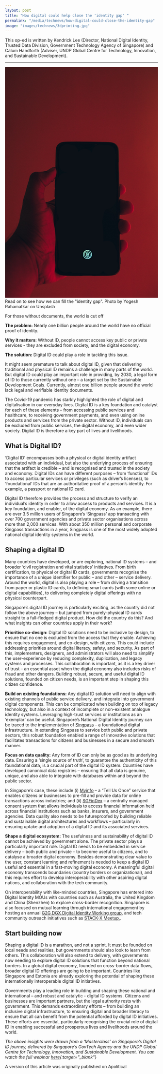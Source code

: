 ```yaml
---
layout: post
title: "How digital could help close the 'identity gap' "
permalink: "/media/technews/how-digital-could-close-the-identity-gap"
image: "images/technews/3dprinting.jpg"
---
```

This op-ed is written by Kendrick Lee (Director, National Digital Identity, Trusted Data Division, Government Technology Agency of Singapore) and Calum Handforth (Adviser, UNDP Global Centre for Technology, Innovation, and Sustainable Development).


---

![Digital identity](/images/technews/ndi-op-ed.jpg)
Read on to see how we can fill the "identity gap".
Photo by Yogesh Rahamatkar on Unsplash

For those without documents, the world is cut off

**The problem:** Nearly one billion people around the world have no official proof of identity. 

**Why it matters:** Without ID, people cannot access key public or private services - they are excluded from society, and the digital economy.

**The solution:** Digital ID could play a role in tackling this issue.
  
It might seem premature to talk about digital ID, given that delivering traditional and physical ID remains a challenge in many parts of the world. But digital ID could play an important role in providing, by 2030, a legal form of ID to those currently without one – a target set by the Sustainable Development Goals. Currently, almost one billion people around the world lack legal and verifiable identity documents. 

The Covid-19 pandemic has starkly highlighted the role of digital and digitalisation in our everyday lives. Digital ID is a key foundation and catalyst for each of these elements – from accessing public services and healthcare, to receiving government payments, and even using online products and services from the private sector. Without ID, individuals can be excluded from public services, the digital economy, and even wider society. Digital ID is therefore a key part of lives and livelihoods.

## What is Digital ID?
‘Digital ID’ encompasses both a physical or digital identity artifact associated with an individual, but also the underlying process of ensuring that the artifact is credible – and is recognised and trusted in the society and economy. Digital IDs can have different purposes – from ‘functional’ IDs to access particular services or privileges (such as driver’s licenses), to ‘foundational’ IDs that are an authoritative proof of a person’s identity. For example, a passport or national ID card. 

Digital ID therefore provides the process and structure to verify an individual’s identity in order to allow access to products and services. It is a key foundation, and enabler, of the digital economy. As an example, there are over 3.5 million users of Singapore’s ‘Singpass’ app transacting with over 700 government agencies and private sector organisations across more than 2,000 services. With about 350 million personal and corporate Singpass transactions in a year, Singpass is one of the most widely adopted national digital identity systems in the world. 

## Shaping a digital ID
Many countries have developed, or are exploring, national ID systems – and broader ‘civil registration and vital statistics’ initiatives. From birth certification, to physical or digital ID cards, governments recognise the importance of a unique identifier for public – and other – service delivery. Around the world, digital is also playing a role – from driving a transition from paper or plastic ID cards, to defining smart cards (with some online or digital capabilities), to delivering completely digital offerings with no physical counterpart.

Singapore’s digital ID journey is particularly exciting, as the country did not follow the above journey – but jumped from purely-physical ID cards straight to a full-fledged digital product. How did the country do this? And what insights can other countries apply in their work?

**Prioritise co-design:** Digital ID solutions need to be inclusive by design, to ensure that no one is excluded from the access that they enable. Achieving this requires engagement, and co-design, with citizens. This could include addressing priorities around digital literacy, safety, and security. As part of this, implementers, designers, and administrators will also need to simplify the user-experience by reducing complexity, duplication, and legacy systems and processes. This collaboration is important, as it is a key driver of trust – an essential asset when the digital economy also includes risks of fraud and other dangers. Building robust, secure, and useful digital ID solutions, founded on citizen needs, is an important step in shaping this citizen confidence.

**Build on existing foundations:** Any digital ID solution will need to align with existing channels of public service delivery, and integrate into government digital components. This can be complicated when building on top of legacy technology, but also in a context of incomplete or non-existent analogue identity systems. Leveraging high-trust services or institutions as an ‘exemplar’ can be useful. Singapore’s National Digital Identity journey can be traced to the implementation of [Singpass](https://www.developer.tech.gov.sg/products/categories/digital-identity/singpass/overview.html) – a foundational digital infrastructure. In extending Singpass to service both public and private sectors, this robust foundation enabled a range of innovative solutions that facilitates transactions for citizens and businesses in a secure and smooth manner. 

**Focus on data quality:** Any form of ID can only be as good as its underlying data. Ensuring a ‘single source of truth’, to guarantee the authenticity of this foundational data, is a crucial part of the digital ID system. Countries have developed canonical data registries – ensuring that all data is genuine, unique, and also able to integrate with databases within and beyond the public sector. 

In Singapore’s case, these include (i) [Myinfo](https://www.developer.tech.gov.sg/products/categories/digital-identity/myinfo/overview.html) – a “Tell Us Once” service that enables citizens or businesses to pre-fill and provide data for online transactions across industries; and (ii) [SGFinDex](https://www.developer.tech.gov.sg/products/categories/digital-identity/sgfindex/overview.html) – a centrally managed consent system that allows individuals to access financial information held across financial institutions such as banks, insurers, and government agencies. Data quality also needs to be futureproofed by building reliable and sustainable digital architectures and workflows – particularly in ensuring uptake and adoption of a digital ID and its associated services.

**Shape a digital ecosystem:** The usefulness and sustainability of digital ID cannot be achieved by government alone. The private sector plays a particularly important role.  Digital ID needs to be embedded in service delivery – both public and private – to become useful to citizens, and to catalyse a broader digital economy. Besides demonstrating clear value to the user, constant learning and refinement is needed to keep a digital ID useful and essential in a fast-moving digital economy. A meaningful digital economy transcends boundaries (country borders or organizational), and this requires effort to develop interoperability with other aspiring digital nations, and collaboration with the tech community. 

On interoperability with like-minded countries, Singapore has entered into Digital Identity MOUs with countries such as Australia, the United Kingdom and China (Shenzhen) to explore cross-border recognition. Singapore is also focused on mutual learning through international engagement by hosting an annual [G2G DGX Digital Identity Working group](https://www.tech.gov.sg/media/corporate-publications/digital-government-exchange-reports), and tech community outreach initiatives such as [STACK-X Meetup.](https://www.developer.tech.gov.sg/communities/stack-x-meetups/overview.html).

## Start building now 
Shaping a digital ID is a marathon, and not a sprint. It must be founded on local needs and realities, but governments should also look to learn from others. This collaboration will also extend to delivery, with governments now needing to explore digital ID solutions that function beyond national borders. In a global digital economy, founded on cross-border data flows, broader digital ID offerings are going to be important. Countries like Singapore and Estonia are already exploring the potential of shaping these internationally interoperable digital ID initiatives. 

Governments play a leading role in building and shaping these national and international – and robust and catalytic - digital ID systems. Citizens and businesses are important partners, but the legal authority rests with government. This demands extraordinary efforts – from building an inclusive digital infrastructure, to ensuring digital and broader literacy to ensure that all can benefit from the potential afforded by digital ID initiatives. These efforts are essential, particularly recognising the crucial role of digital ID in enabling successful and prosperous lives and livelihoods around the world.

*The above insights were drawn from a ‘Masterclass’ on Singapore’s Digital ID journey, delivered by Singapore’s GovTech Agency and the UNDP Global Centre for Technology, Innovation, and Sustainable Development. You can watch the full webinar [here](https://www.youtube.com/watch?v=Xg8iWouMTJA&list=PLVs2bLtIMGhI5A1_tQemmUfcTPGKZ1cUj&index=6&t=38s){:target="_blank"}*


A version of this article was originally published on Apolitical
